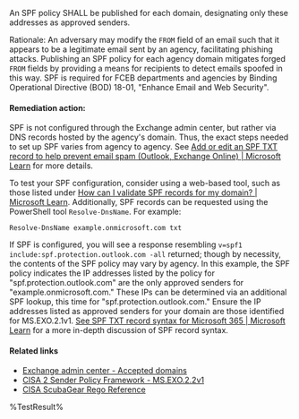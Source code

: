An SPF policy SHALL be published for each domain, designating only these addresses as approved senders.

Rationale: An adversary may modify the `FROM` field of an email such that it appears to be a legitimate email sent by an agency, facilitating phishing attacks. Publishing an SPF policy for each agency domain mitigates forged `FROM` fields by providing a means for recipients to detect emails spoofed in this way. SPF is required for FCEB departments and agencies by Binding Operational Directive (BOD) 18-01, "Enhance Email and Web Security".

#### Remediation action:

SPF is not configured through the Exchange admin center, but rather via DNS records hosted by the agency's domain. Thus, the exact steps needed to set up SPF varies from agency to agency. See [Add or edit an SPF TXT record to help prevent email spam (Outlook, Exchange Online) | Microsoft Learn](https://learn.microsoft.com/en-us/microsoft-365/admin/get-help-with-domains/create-dns-records-at-any-dns-hosting-provider?view=o365-worldwide#add-or-edit-an-spf-txt-record-to-help-prevent-email-spam-outlook-exchange-online) for more details.

To test your SPF configuration, consider using a web-based tool, such as those listed under [How can I validate SPF records for my domain? | Microsoft Learn](https://learn.microsoft.com/en-us/microsoft-365/admin/setup/domains-faq?view=o365-worldwide#how-can-i-validate-spf-records-for-my-domain). Additionally, SPF records can be requested using the PowerShell tool `Resolve-DnsName`. For example:

`Resolve-DnsName example.onmicrosoft.com txt`

If SPF is configured, you will see a response resembling `v=spf1 include:spf.protection.outlook.com -all` returned; though by necessity, the contents of the SPF policy may vary by agency. In this example, the SPF policy indicates the IP addresses listed by the policy for "spf.protection.outlook.com" are the only approved senders for "example.onmicrosoft.com." These IPs can be determined via an additional SPF lookup, this time for "spf.protection.outlook.com." Ensure the IP addresses listed as approved senders for your domain are those identified for MS.EXO.2.1v1. [See SPF TXT record syntax for Microsoft 365 | Microsoft Learn](https://learn.microsoft.com/en-us/microsoft-365/security/office-365-security/email-authentication-anti-spoofing?view=o365-worldwide#spf-txt-record-syntax-for-microsoft-365) for a more in-depth discussion of SPF record syntax.

#### Related links

* [Exchange admin center - Accepted domains](https://admin.exchange.microsoft.com/#/accepteddomains)
* [CISA 2 Sender Policy Framework - MS.EXO.2.2v1](https://github.com/cisagov/ScubaGear/blob/main/PowerShell/ScubaGear/baselines/exo.md#msexo22v1)
* [CISA ScubaGear Rego Reference](https://github.com/cisagov/ScubaGear/blob/main/PowerShell/ScubaGear/Rego/EXOConfig.rego#L75)

<!--- Results --->
%TestResult%